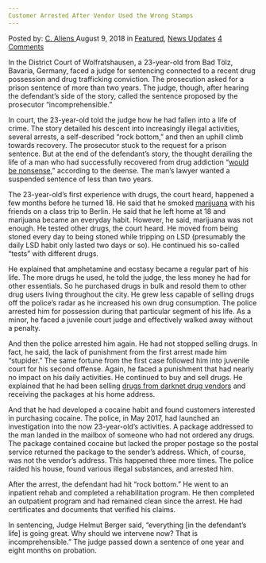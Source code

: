 ```yaml
---
Customer Arrested After Vendor Used the Wrong Stamps
---
```

<article class="post-listing post-26520 post type-post status-publish format-standard has-post-thumbnail hentry category-deepdot-news category-news-updates tag-arrested tag-customer tag-stamps tag-vendor tag-wrong">
<div class="post-inner">
<p class="post-meta">
<span>Posted by: <a href="https://www.deepdotweb.com/author/caliens/" title="">C. Aliens </a></span>
<span>August 9, 2018</span>
<span>in <a href="https://www.deepdotweb.com/category/deepdot-news/" rel="category tag">Featured</a>, <a href="https://www.deepdotweb.com/category/news-updates/" rel="category tag">News Updates</a></span>
<span><a href="https://www.deepdotweb.com/2018/08/09/customer-arrested-after-vendor-used-the-wrong-stamps/#comments">4 Comments</a></span>
</p>
<div class="clear"></div>
<div class="entry">
<p>In the District Court of Wolfratshausen, a 23-year-old from Bad Tölz, Bavaria, Germany, faced a judge for sentencing connected to a recent drug possession and drug trafficking conviction. The prosecution asked for a prison sentence of more than two years. The judge, though, after hearing the defendant’s side of the story, called the sentence proposed by the prosecutor “incomprehensible.”</p>
<p>In court, the 23-year-old told the judge how he had fallen into a life of crime. The story detailed his descent into increasingly illegal activities, several arrests, a self-described “rock bottom,&#8221; and then an uphill climb towards recovery. The prosecutor stuck to the request for a prison sentence. But at the end of the defendant’s story, the thought derailing the life of a man who had successfully recovered from drug addiction “<a href="https://www.merkur.de/lokales/bad-toelz/bad-toelz-ort28297/amtsgericht-wolfratshausen-suechtiger-krempelt-sein-leben-um-10053495.html">would be nonsense</a>,&#8221; according to the deense. The man’s lawyer wanted a suspended sentence of less than two years.</p>
<p>The 23-year-old’s first experience with drugs, the court heard, happened a few months before he turned 18. He said that he smoked <a href="https://www.deepdotweb.com/tag/marijuana/">marijuana</a> with his friends on a class trip to Berlin. He said that he left home at 18 and marijuana became an everyday habit. However, he said, marijuana was not enough. He tested other drugs, the court heard. He moved from being stoned every day to being stoned while tripping on LSD (presumably the daily LSD habit only lasted two days or so). He continued his so-called “tests” with different drugs.</p>
<p>He explained that amphetamine and ecstasy became a regular part of his life. The more drugs he used, he told the judge, the less money he had for other essentials. So he purchased drugs in bulk and resold them to other drug users living throughout the city. He grew less capable of selling drugs off the police&#8217;s radar as he increased his own drug consumption. The police arrested him for possession during that particular segment of his life. As a minor, he faced a juvenile court judge and effectively walked away without a penalty.</p>
<p>And then the police arrested him again. He had not stopped selling drugs. In fact, he said, the lack of punishment from the first arrest made him “stupider.&#8221; The same fortune from the first case followed him into juvenile court for his second offense. Again, he faced a punishment that had nearly no impact on his daily activities. He continued to buy and sell drugs. He explained that he had been selling <a href="https://www.deepdotweb.com/tag/darknet/">drugs from darknet drug vendors</a> and receiving the packages at his home address.</p>
<p>And that he had developed a cocaine habit and found customers interested in purchasing cocaine. The police, in May 2017, had launched an investigation into the now 23-year-old’s activities. A package addressed to the man landed in the mailbox of someone who had not ordered any drugs. The package contained cocaine but lacked the proper postage so the postal service returned the package to the sender’s address. Which, of course, was not the vendor&#8217;s address. This happened three more times. The police raided his house, found various illegal substances, and arrested him.</p>
<p>After the arrest, the defendant had hit “rock bottom.” He went to an inpatient rehab and completed a rehabilitation program. He then completed an outpatient program and had remained clean since the arrest. He had certificates and documents that verified his claims.</p>
<p>In sentencing, Judge Helmut Berger said, “everything [in the defendant&#8217;s life] is going great. Why should we intervene now? That is incomprehensible.” The judge passed down a sentence of one year and eight months on probation.</p>
</div>
<span style="display:none"><a href="https://www.deepdotweb.com/tag/arrested/" rel="tag">arrested</a> <a href="https://www.deepdotweb.com/tag/customer/" rel="tag">customer</a> <a href="https://www.deepdotweb.com/tag/stamps/" rel="tag">stamps</a> <a href="https://www.deepdotweb.com/tag/vendor/" rel="tag">vendor</a> <a href="https://www.deepdotweb.com/tag/wrong/" rel="tag">wrong</a></span> <span style="display:none" class="updated">2018-08-09</span>
<div style="display:none" class="vcard author" itemprop="author" itemscope itemtype="http://schema.org/Person"><strong class="fn" itemprop="name"><a href="https://www.deepdotweb.com/author/caliens/" title="Posts by C. Aliens" rel="author">C. Aliens</a></strong></div>
</div>
</article>

